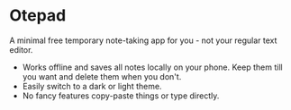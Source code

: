 # Otepad

A minimal free temporary note-taking app for you - not your regular text editor.

- Works offline and saves all notes locally on your phone. Keep them till you want and delete them when you don't.
- Easily switch to a dark or light theme.
- No fancy features copy-paste things or type directly.
